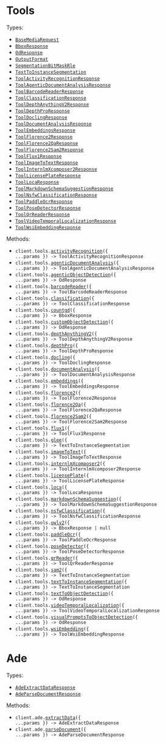 # Tools

Types:

- <code><a href="./src/resources/tools.ts">BaseMediaRequest</a></code>
- <code><a href="./src/resources/tools.ts">BboxResponse</a></code>
- <code><a href="./src/resources/tools.ts">OdResponse</a></code>
- <code><a href="./src/resources/tools.ts">OutputFormat</a></code>
- <code><a href="./src/resources/tools.ts">SegmentationBitMaskRle</a></code>
- <code><a href="./src/resources/tools.ts">TextToInstanceSegmentation</a></code>
- <code><a href="./src/resources/tools.ts">ToolActivityRecognitionResponse</a></code>
- <code><a href="./src/resources/tools.ts">ToolAgenticDocumentAnalysisResponse</a></code>
- <code><a href="./src/resources/tools.ts">ToolBarcodeReaderResponse</a></code>
- <code><a href="./src/resources/tools.ts">ToolClassificationResponse</a></code>
- <code><a href="./src/resources/tools.ts">ToolDepthAnythingV2Response</a></code>
- <code><a href="./src/resources/tools.ts">ToolDepthProResponse</a></code>
- <code><a href="./src/resources/tools.ts">ToolDoclingResponse</a></code>
- <code><a href="./src/resources/tools.ts">ToolDocumentAnalysisResponse</a></code>
- <code><a href="./src/resources/tools.ts">ToolEmbeddingsResponse</a></code>
- <code><a href="./src/resources/tools.ts">ToolFlorence2Response</a></code>
- <code><a href="./src/resources/tools.ts">ToolFlorence2QaResponse</a></code>
- <code><a href="./src/resources/tools.ts">ToolFlorence2Sam2Response</a></code>
- <code><a href="./src/resources/tools.ts">ToolFlux1Response</a></code>
- <code><a href="./src/resources/tools.ts">ToolImageToTextResponse</a></code>
- <code><a href="./src/resources/tools.ts">ToolInternlmXcomposer2Response</a></code>
- <code><a href="./src/resources/tools.ts">ToolLicensePlateResponse</a></code>
- <code><a href="./src/resources/tools.ts">ToolLocaResponse</a></code>
- <code><a href="./src/resources/tools.ts">ToolMarkdownSchemaSuggestionResponse</a></code>
- <code><a href="./src/resources/tools.ts">ToolNsfwClassificationResponse</a></code>
- <code><a href="./src/resources/tools.ts">ToolPaddleOcrResponse</a></code>
- <code><a href="./src/resources/tools.ts">ToolPoseDetectorResponse</a></code>
- <code><a href="./src/resources/tools.ts">ToolQrReaderResponse</a></code>
- <code><a href="./src/resources/tools.ts">ToolVideoTemporalLocalizationResponse</a></code>
- <code><a href="./src/resources/tools.ts">ToolWsiEmbeddingResponse</a></code>

Methods:

- <code title="post /v1/tools/activity-recognition">client.tools.<a href="./src/resources/tools.ts">activityRecognition</a>({ ...params }) -> ToolActivityRecognitionResponse</code>
- <code title="post /v1/tools/agentic-document-analysis">client.tools.<a href="./src/resources/tools.ts">agenticDocumentAnalysis</a>({ ...params }) -> ToolAgenticDocumentAnalysisResponse</code>
- <code title="post /v1/tools/agentic-object-detection">client.tools.<a href="./src/resources/tools.ts">agenticObjectDetection</a>({ ...params }) -> OdResponse</code>
- <code title="post /v1/tools/barcode-reader">client.tools.<a href="./src/resources/tools.ts">barcodeReader</a>({ ...params }) -> ToolBarcodeReaderResponse</code>
- <code title="post /v1/tools/classification">client.tools.<a href="./src/resources/tools.ts">classification</a>({ ...params }) -> ToolClassificationResponse</code>
- <code title="post /v1/tools/countgd">client.tools.<a href="./src/resources/tools.ts">countgd</a>({ ...params }) -> BboxResponse</code>
- <code title="post /v1/tools/custom-object-detection">client.tools.<a href="./src/resources/tools.ts">customObjectDetection</a>({ ...params }) -> OdResponse</code>
- <code title="post /v1/tools/depth-anything-v2">client.tools.<a href="./src/resources/tools.ts">depthAnythingV2</a>({ ...params }) -> ToolDepthAnythingV2Response</code>
- <code title="post /v1/tools/depth-pro">client.tools.<a href="./src/resources/tools.ts">depthPro</a>({ ...params }) -> ToolDepthProResponse</code>
- <code title="post /v1/tools/docling">client.tools.<a href="./src/resources/tools.ts">docling</a>({ ...params }) -> ToolDoclingResponse</code>
- <code title="post /v1/tools/document-analysis">client.tools.<a href="./src/resources/tools.ts">documentAnalysis</a>({ ...params }) -> ToolDocumentAnalysisResponse</code>
- <code title="post /v1/tools/embeddings">client.tools.<a href="./src/resources/tools.ts">embeddings</a>({ ...params }) -> ToolEmbeddingsResponse</code>
- <code title="post /v1/tools/florence2">client.tools.<a href="./src/resources/tools.ts">florence2</a>({ ...params }) -> ToolFlorence2Response</code>
- <code title="post /v1/tools/florence2-qa">client.tools.<a href="./src/resources/tools.ts">florence2Qa</a>({ ...params }) -> ToolFlorence2QaResponse</code>
- <code title="post /v1/tools/florence2-sam2">client.tools.<a href="./src/resources/tools.ts">florence2Sam2</a>({ ...params }) -> ToolFlorence2Sam2Response</code>
- <code title="post /v1/tools/flux1">client.tools.<a href="./src/resources/tools.ts">flux1</a>({ ...params }) -> ToolFlux1Response</code>
- <code title="post /v1/tools/glee">client.tools.<a href="./src/resources/tools.ts">glee</a>({ ...params }) -> TextToInstanceSegmentation</code>
- <code title="post /v1/tools/image-to-text">client.tools.<a href="./src/resources/tools.ts">imageToText</a>({ ...params }) -> ToolImageToTextResponse</code>
- <code title="post /v1/tools/internlm-xcomposer2">client.tools.<a href="./src/resources/tools.ts">internlmXcomposer2</a>({ ...params }) -> ToolInternlmXcomposer2Response</code>
- <code title="post /v1/tools/license-plate">client.tools.<a href="./src/resources/tools.ts">licensePlate</a>({ ...params }) -> ToolLicensePlateResponse</code>
- <code title="post /v1/tools/loca">client.tools.<a href="./src/resources/tools.ts">loca</a>({ ...params }) -> ToolLocaResponse</code>
- <code title="post /v1/tools/markdown-schema-suggestion">client.tools.<a href="./src/resources/tools.ts">markdownSchemaSuggestion</a>({ ...params }) -> ToolMarkdownSchemaSuggestionResponse</code>
- <code title="post /v1/tools/nsfw-classification">client.tools.<a href="./src/resources/tools.ts">nsfwClassification</a>({ ...params }) -> ToolNsfwClassificationResponse</code>
- <code title="post /v1/tools/owlv2">client.tools.<a href="./src/resources/tools.ts">owlv2</a>({ ...params }) -> BboxResponse | null</code>
- <code title="post /v1/tools/paddle-ocr">client.tools.<a href="./src/resources/tools.ts">paddleOcr</a>({ ...params }) -> ToolPaddleOcrResponse</code>
- <code title="post /v1/tools/pose-detector">client.tools.<a href="./src/resources/tools.ts">poseDetector</a>({ ...params }) -> ToolPoseDetectorResponse</code>
- <code title="post /v1/tools/qr-reader">client.tools.<a href="./src/resources/tools.ts">qrReader</a>({ ...params }) -> ToolQrReaderResponse</code>
- <code title="post /v1/tools/sam2">client.tools.<a href="./src/resources/tools.ts">sam2</a>({ ...params }) -> TextToInstanceSegmentation</code>
- <code title="post /v1/tools/text-to-instance-segmentation">client.tools.<a href="./src/resources/tools.ts">textToInstanceSegmentation</a>({ ...params }) -> TextToInstanceSegmentation</code>
- <code title="post /v1/tools/text-to-object-detection">client.tools.<a href="./src/resources/tools.ts">textToObjectDetection</a>({ ...params }) -> OdResponse</code>
- <code title="post /v1/tools/video-temporal-localization">client.tools.<a href="./src/resources/tools.ts">videoTemporalLocalization</a>({ ...params }) -> ToolVideoTemporalLocalizationResponse</code>
- <code title="post /v1/tools/visual-prompts-to-object-detection">client.tools.<a href="./src/resources/tools.ts">visualPromptsToObjectDetection</a>({ ...params }) -> OdResponse</code>
- <code title="post /v1/tools/wsi-embedding">client.tools.<a href="./src/resources/tools.ts">wsiEmbedding</a>({ ...params }) -> ToolWsiEmbeddingResponse</code>

# Ade

Types:

- <code><a href="./src/resources/ade.ts">AdeExtractDataResponse</a></code>
- <code><a href="./src/resources/ade.ts">AdeParseDocumentResponse</a></code>

Methods:

- <code title="post /v1/ade/extract">client.ade.<a href="./src/resources/ade.ts">extractData</a>({ ...params }) -> AdeExtractDataResponse</code>
- <code title="post /v1/ade/parse">client.ade.<a href="./src/resources/ade.ts">parseDocument</a>({ ...params }) -> AdeParseDocumentResponse</code>
